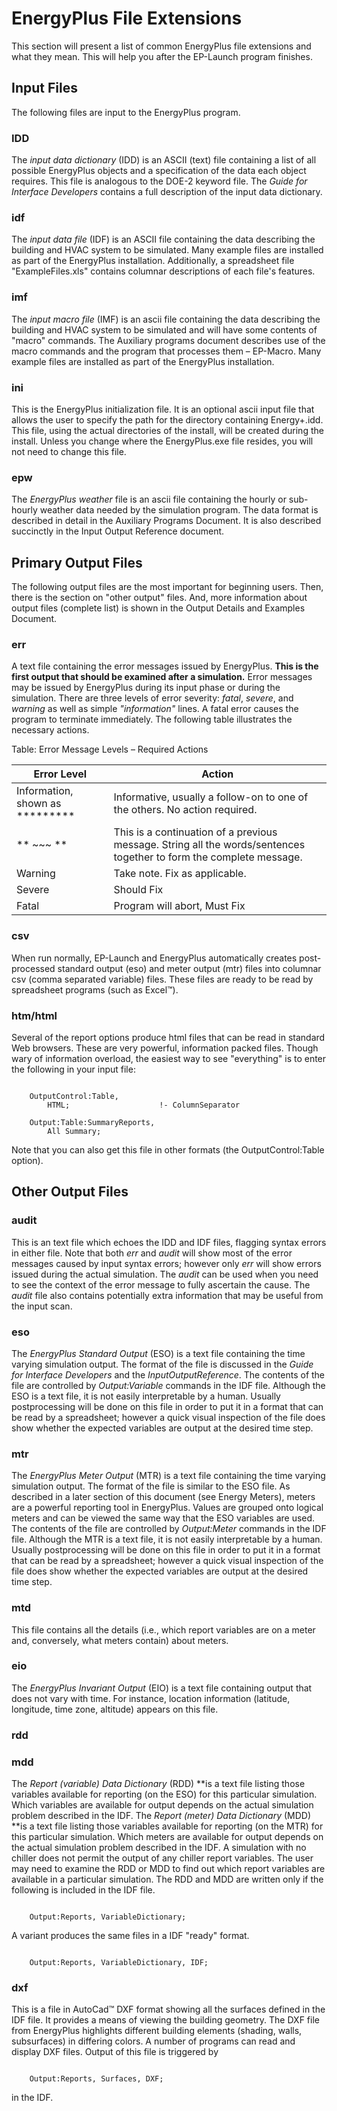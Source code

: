 # EnergyPlus File Extensions

This section will present a list of common EnergyPlus file extensions and what they mean. This will help you after the EP-Launch program finishes.

## Input Files

The following files are input to the EnergyPlus program.

### IDD

The *input data dictionary* (IDD) is an ASCII (text) file containing a list of all possible EnergyPlus objects and a specification of the data each object requires. This file is analogous to the DOE-2 keyword file. The *Guide for Interface Developers* contains a full description of the input data dictionary.

### idf

The *input data file* (IDF) is an ASCII file containing the data describing the building and HVAC system to be simulated. Many example files are installed as part of the EnergyPlus installation. Additionally, a spreadsheet file "ExampleFiles.xls"  contains columnar descriptions of each file's features.

### imf

The *input macro file* (IMF) is an ascii file containing the data describing the building and HVAC system to be simulated and will have some contents of "macro" commands. The Auxiliary programs document describes use of the macro commands and the program that processes them – EP-Macro.   Many example files are installed as part of the EnergyPlus installation.

### ini

This is the EnergyPlus initialization file. It is an optional ascii input file that allows the user to specify the path for the directory containing Energy+.idd. This file, using the actual directories of the install, will be created during the install. Unless you change where the EnergyPlus.exe file resides, you will not need to change this file.

### epw

The *EnergyPlus weather* file is an ascii file containing the hourly or sub-hourly weather data needed by the simulation program. The data format is described in detail in the Auxiliary Programs Document. It is also described succinctly in the Input Output Reference document.

## Primary Output Files

The following output files are the most important for beginning users.  Then, there is the section on "other output" files.  And, more information about output files (complete list) is shown in the Output Details and Examples Document.

### err

A text file containing the error messages issued by EnergyPlus. **This is the first output that should be examined after a simulation.** Error messages may be issued by EnergyPlus during its input phase or during the simulation. There are three levels of error severity: *fatal*, *severe*, and *warning* as well as simple *"information"* lines. A fatal error causes the program to terminate immediately. The following table illustrates the necessary actions.

Table: Error Message Levels – Required Actions

Error Level|Action
-----------|------
Information, shown as \*\*\*\*\*\*\*\*\*|Informative, usually a follow-on to one of the others. No action required.
\*\*   ~~~   \*\*|This is a continuation of a previous message.  String all the words/sentences together to form the complete message.
Warning|Take note. Fix as applicable.
Severe|Should Fix
Fatal|Program will abort, Must Fix

### csv

When run normally, EP-Launch and EnergyPlus automatically creates post-processed standard output (eso) and meter output (mtr) files into columnar csv (comma separated variable) files.  These files are ready to be read by spreadsheet programs (such as Excel™).

### htm/html

Several of the report options produce html files that can be read in standard Web browsers.  These are very powerful, information packed files.  Though wary of information overload, the easiest way to see "everything" is to enter the following in your input file:

~~~~~~~~~~~~~~~~~~~~

    OutputControl:Table,
        HTML;                    !- ColumnSeparator

    Output:Table:SummaryReports,
        All Summary;
~~~~~~~~~~~~~~~~~~~~

Note that you can also get this file in other formats (the OutputControl:Table option).

## Other Output Files

### audit

This is an text file which echoes the IDD and IDF files, flagging syntax errors in either file. Note that both *err* and *audit* will show most of the error messages caused by input syntax errors; however only *err* will show errors issued during the actual simulation. The *audit* can be used when you need to see the context of the error message to fully ascertain the cause. The *audit* file also contains potentially extra information that may be useful from the input scan.

### eso

The *EnergyPlus Standard Output* (ESO) is a text file containing the time varying simulation output. The format of the file is discussed in the *Guide for Interface Developers* and the *InputOutputReference*. The contents of the file are controlled by *Output:Variable* commands in the IDF file. Although the ESO is a text file, it is not easily interpretable by a human. Usually postprocessing will be done on this file in order to put it in a format that can be read by a spreadsheet; however a quick visual inspection of the file does show whether the expected variables are output at the desired time step.

### mtr

The *EnergyPlus Meter Output* (MTR) is a text file containing the time varying simulation output. The format of the file is similar to the ESO file. As described in a later section of this document (see Energy Meters), meters are a powerful reporting tool in EnergyPlus. Values are grouped onto logical meters and can be viewed the same way that the ESO variables are used. The contents of the file are controlled by *Output:Meter* commands in the IDF file. Although the MTR is a text file, it is not easily interpretable by a human. Usually postprocessing will be done on this file in order to put it in a format that can be read by a spreadsheet; however a quick visual inspection of the file does show whether the expected variables are output at the desired time step.

### mtd

This file contains all the details (i.e., which report variables are on a meter and, conversely, what meters contain) about meters.

### eio

The *EnergyPlus Invariant Output* (EIO) is a text file containing output that does not vary with time. For instance, location information (latitude, longitude, time zone, altitude) appears on this file.

### rdd

### mdd

The *Report (variable) Data Dictionary* (RDD) **is a text file listing those variables available for reporting (on the ESO) for this particular simulation. Which variables are available for output depends on the actual simulation problem described in the IDF. The *Report (meter) Data Dictionary* (MDD) **is a text file listing those variables available for reporting (on the MTR) for this particular simulation. Which meters are available for output depends on the actual simulation problem described in the IDF. A simulation with no chiller does not permit the output of any chiller report variables. The user may need to examine the RDD or MDD to find out which report variables are available in a particular simulation. The RDD and MDD are written only if the following is included in the IDF file.

~~~~~~~~~~~~~~~~~~~~

    Output:Reports, VariableDictionary;
~~~~~~~~~~~~~~~~~~~~

A variant produces the same files in a IDF "ready" format.

~~~~~~~~~~~~~~~~~~~~

    Output:Reports, VariableDictionary, IDF;
~~~~~~~~~~~~~~~~~~~~

### dxf

This is a file in AutoCad™ DXF format showing all the surfaces defined in the IDF file. It provides a means of viewing the building geometry. The DXF file from EnergyPlus highlights different building elements (shading, walls, subsurfaces) in differing colors. A number of programs can read and display DXF files. Output of this file is triggered by

~~~~~~~~~~~~~~~~~~~~

    Output:Reports, Surfaces, DXF;
~~~~~~~~~~~~~~~~~~~~

in the IDF.